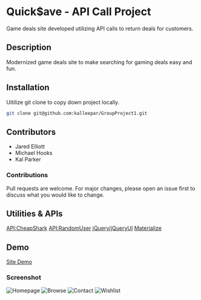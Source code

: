 # Quick$ave - API Call Project
Game deals site developed utilizing API calls to return deals for customers.

## Description
Modernized game deals site to make searching for gaming deals easy and fun.


## Installation
Uitilize git clone to copy down project locally.
```bash
git clone git@github.com:kalleepar/GroupProject1.git
```

## Contributors
* Jared Elliott
* Michael Hooks
* Kal Parker

### Contributions
Pull requests are welcome. For major changes, please open an issue first to discuss what you would like to change.

## Utilities & APIs
[API:CheapShark](https://apidocs.cheapshark.com/)
[API:RandomUser](https://randomuser.me)
[jQuery/jQueryUI](https://jquery.com)
[Materialize](https://materializecss.com/)

## Demo
[Site Demo](https://kalleepar.github.io/GroupProject1/home.html)

### Screenshot

![Homepage](https://github.com/kalleepar/GroupProject1/blob/ba34d9941c0c396c91f184e1fff734a48b82ef1c/assets/pictures/quicksavesample1.jpg)
![Browse](https://github.com/kalleepar/GroupProject1/blob/ba34d9941c0c396c91f184e1fff734a48b82ef1c/assets/pictures/quicksavesample2.jpg)
![Contact](https://github.com/kalleepar/GroupProject1/blob/ba34d9941c0c396c91f184e1fff734a48b82ef1c/assets/pictures/quicksavesample3.jpg)
![Wishlist](https://github.com/kalleepar/GroupProject1/blob/ba34d9941c0c396c91f184e1fff734a48b82ef1c/assets/pictures/quicksavesample4.jpg)
